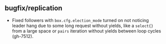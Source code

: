 ## bugfix/replication

* Fixed followers with `box.cfg.election_mode` turned on not noticing leader
  hang due to some long request without yields, like a `select{}` from a large
  space or `pairs` iteration without yields between loop cycles (gh-7512).
